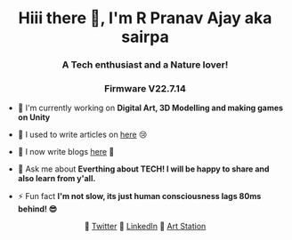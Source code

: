 <h1 align="center">Hiii there 👋, I'm R Pranav Ajay aka sairpa </h1>
<h3 align="center">A Tech enthusiast and a Nature lover!</h3>
<h3 align="center">Firmware V22.7.14</h3>

- 💼 I'm currently working on **Digital Art, 3D Modelling and making games on Unity**

- 📝 I used to write articles on [here](https://rpatechie.blogspot.com/) 😢

- 📰 I now write blogs [here](https://sairpa.github.io/Blog/) 🥳

- 💬 Ask me about **Everthing about TECH! I will be happy to share and also learn from y'all.**

- ⚡ Fun fact **I'm not slow, its just human consciousness lags 80ms behind! 😎**

<p align="center">
🐥
<a href="https://twitter.com/sairpa13" target="blank"> Twitter</a>
🏢
<a href="https://www.linkedin.com/in/sairpa/" target="blank">LinkedIn</a>
🎨
<a href="https://sairpa.artstation.com/" target="blank">Art Station</a>
</p>
